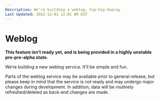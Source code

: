 ```yaml
---
Description: We’re building a weblog, hip-hip-hooray  
Last Updated: 2022-12-01 12:01 AM EST
---
```


# Weblog

<div class="container rounded yellow-5-bg black-fg">
<i class="fa-solid fa-flask"></i> <strong>This feature isn’t ready yet, and is being provided in a highly unstable pre-pre-alpha state.</strong>
</div>

We’re building a new weblog service. It’ll be simple and fun.

Parts of the weblog service may be available prior to general release, but please keep in mind that the service is not ready and may undergo major changes during development. In addition, data will be routinely refreshed/deleted as back-end changes are made.